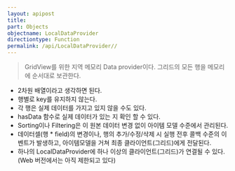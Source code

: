 ```yaml
---
layout: apipost
title: 
part: Objects
objectname: LocalDataProvider
directiontype: Function
permalink: /api/LocalDataProvider//
---
```



> GridView를 위한 지역 메모리 Data provider이다. 그리드의 모든 행을 메모리에 순서대로 보관한다.    
* 2차원 배열이라고 생각하면 된다.
* 행별로 key를 유지하지 않는다.
* 각 행은 실제 데이터를 가지고 있지 않을 수도 있다.
* hasData 함수로 실제 데이터가 있는 지 확인 할 수 있다.
* Sorting이나 Filtering은 이 원본 데이터 변경 없이 아이템 모델 수준에서 관리된다.
* 데이터셀(행 * field)의 변경이나, 행의 추가/수정/삭제 시 실행 전후 콜백 수준의 이벤트가 발생하고, 아이템모델을 거쳐 최종 클라이언트(그리드)에게 전달된다.
* 하나의 LocalDataProvider에 하나 이상의 클라이언트(그리드)가 연결될 수 있다. (Web 버전에서는 아직 제한되고 있다)
